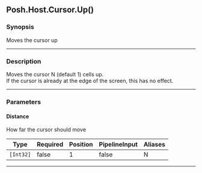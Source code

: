 Posh.Host.Cursor.Up()
---------------------




### Synopsis
Moves the cursor up



---


### Description

Moves the cursor N (default 1) cells up.    
If the cursor is already at the edge of the screen, this has no effect.



---


### Parameters
#### **Distance**

How far the cursor should move






|Type     |Required|Position|PipelineInput|Aliases|
|---------|--------|--------|-------------|-------|
|`[Int32]`|false   |1       |false        |N      |





---
